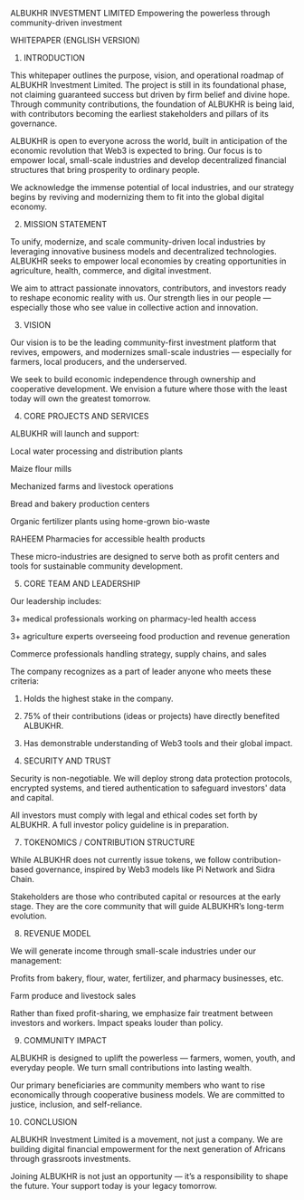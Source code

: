 ALBUKHR INVESTMENT LIMITED Empowering the powerless through community-driven investment

WHITEPAPER (ENGLISH VERSION)

1. INTRODUCTION

This whitepaper outlines the purpose, vision, and operational roadmap of ALBUKHR Investment Limited. The project is still in its foundational phase, not claiming guaranteed success but driven by firm belief and divine hope. Through community contributions, the foundation of ALBUKHR is being laid, with contributors becoming the earliest stakeholders and pillars of its governance.

ALBUKHR is open to everyone across the world, built in anticipation of the economic revolution that Web3 is expected to bring. Our focus is to empower local, small-scale industries and develop decentralized financial structures that bring prosperity to ordinary people.

We acknowledge the immense potential of local industries, and our strategy begins by reviving and modernizing them to fit into the global digital economy.

2. MISSION STATEMENT

To unify, modernize, and scale community-driven local industries by leveraging innovative business models and decentralized technologies. ALBUKHR seeks to empower local economies by creating opportunities in agriculture, health, commerce, and digital investment.

We aim to attract passionate innovators, contributors, and investors ready to reshape economic reality with us. Our strength lies in our people — especially those who see value in collective action and innovation.

3. VISION

Our vision is to be the leading community-first investment platform that revives, empowers, and modernizes small-scale industries — especially for farmers, local producers, and the underserved.

We seek to build economic independence through ownership and cooperative development. We envision a future where those with the least today will own the greatest tomorrow.

4. CORE PROJECTS AND SERVICES

ALBUKHR will launch and support:

Local water processing and distribution plants

Maize flour mills

Mechanized farms and livestock operations

Bread and bakery production centers

Organic fertilizer plants using home-grown bio-waste

RAHEEM Pharmacies for accessible health products

These micro-industries are designed to serve both as profit centers and tools for sustainable community development.

5. CORE TEAM AND LEADERSHIP

Our leadership includes:

3+ medical professionals working on pharmacy-led health access

3+ agriculture experts overseeing food production and revenue generation

Commerce professionals handling strategy, supply chains, and sales

The company recognizes as a part of leader anyone who meets these criteria:

1. Holds the highest stake in the company.

2. 75% of their contributions (ideas or projects) have directly benefited ALBUKHR.

3. Has demonstrable understanding of Web3 tools and their global impact.

6. SECURITY AND TRUST

Security is non-negotiable. We will deploy strong data protection protocols, encrypted systems, and tiered authentication to safeguard investors' data and capital.

All investors must comply with legal and ethical codes set forth by ALBUKHR. A full investor policy guideline is in preparation.

7. TOKENOMICS / CONTRIBUTION STRUCTURE

While ALBUKHR does not currently issue tokens, we follow contribution-based governance, inspired by Web3 models like Pi Network and Sidra Chain.

Stakeholders are those who contributed capital or resources at the early stage. They are the core community that will guide ALBUKHR’s long-term evolution.

8. REVENUE MODEL

We will generate income through small-scale industries under our management:

Profits from bakery, flour, water, fertilizer, and pharmacy businesses, etc.

Farm produce and livestock sales

Rather than fixed profit-sharing, we emphasize fair treatment between investors and workers. Impact speaks louder than policy.

9. COMMUNITY IMPACT

ALBUKHR is designed to uplift the powerless — farmers, women, youth, and everyday people. We turn small contributions into lasting wealth.

Our primary beneficiaries are community members who want to rise economically through cooperative business models. We are committed to justice, inclusion, and self-reliance.

10. CONCLUSION

ALBUKHR Investment Limited is a movement, not just a company. We are building digital financial empowerment for the next generation of Africans through grassroots investments.

Joining ALBUKHR is not just an opportunity — it’s a responsibility to shape the future. Your support today is your legacy tomorrow.
